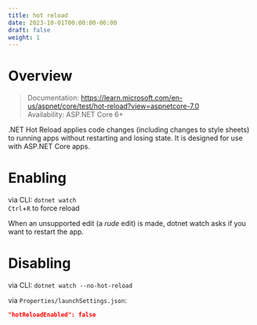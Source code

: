 ```yaml
---
title: hot reload
date: 2023-10-01T00:00:00-06:00
draft: false
weight: 1
---
```


# Overview
> Documentation: https://learn.microsoft.com/en-us/aspnet/core/test/hot-reload?view=aspnetcore-7.0  
<g>Availability</g>: ASP.NET Core 6+

.NET Hot Reload applies code changes (including changes to style sheets) to running apps without restarting and losing state. It is designed for use with ASP.NET Core apps.

# Enabling
via CLI: `dotnet watch`  
`Ctrl`+`R` to force reload

When an unsupported edit (a *rude* edit) is made, dotnet watch asks if you want to restart the app.

# Disabling
via CLI: `dotnet watch --no-hot-reload`  

via `Properties/launchSettings.json`:
```json
"hotReloadEnabled": false
```